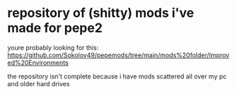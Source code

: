 # repository of (shitty) mods i've made for pepe2
youre probably looking for this:
https://github.com/Sokolov49/pepemods/tree/main/mods%20folder/Improved%20Environments

the repository isn't complete because i have mods scattered all over my pc and older hard drives

